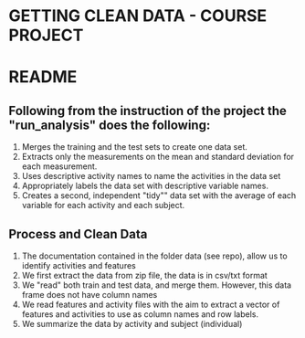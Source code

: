 # GETTING CLEAN DATA  - COURSE PROJECT

# README

## Following from the instruction of the project the "run_analysis" does the following:
1. Merges the training and the test sets to create one data set.
2. Extracts only the measurements on the mean and standard deviation for each measurement. 
3. Uses descriptive activity names to name the activities in the data set
4. Appropriately labels the data set with descriptive variable names. 
5. Creates a second, independent "tidy"" data set with the average of each variable for each activity and each subject. 

## Process and Clean Data
1. The documentation contained in the folder data (see repo), allow us to identify activities and features
2. We first extract the data from zip file, the data is in csv/txt format
3. We "read" both train and test data, and merge them. However, this data frame does not have column names
4. We read features and activity files with the aim to extract a vector of features and activities to use as column names and row labels.
5. We summarize the data by activity and subject (individual)

